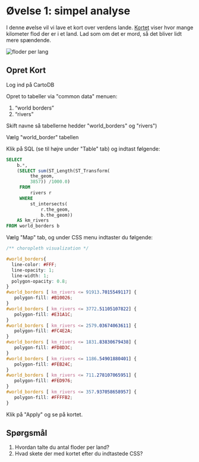 # Øvelse 1: simpel analyse

I denne øvelse vil vi lave et kort over verdens lande. [Kortet](http://cdb.io/120XA5v) viser hvor mange kilometer flod der er i et land. Lad som om det er mord, så det bliver lidt mere spændende.

![floder per lang](https://raw.github.com/skipperkongen/geodata-journalism/master/exercise_3/floder_per_land.png)

## Opret Kort

Log ind på CartoDB

Opret to tabeller via "common data" menuen:

1. “world borders”
2. “rivers”

Skift navne så tabellerne hedder "world_borders" og "rivers")

Vælg "world_border" tabellen

Klik på SQL (se til højre under "Table" tab) og indtast følgende:

```sql
SELECT 
	b.*,
	(SELECT sum(ST_Length(ST_Transform(
         the_geom,
		 3857)) /1000.0) 
	 FROM 
	     rivers r
	 WHERE
	     st_intersects(
	         r.the_geom,
	         b.the_geom))
	AS km_rivers
FROM world_borders b
```

Vælg "Map" tab, og under CSS menu indtaster du følgende:

```css
/** choropleth visualization */

#world_borders{
  line-color: #FFF;
  line-opacity: 1;
  line-width: 1;
  polygon-opacity: 0.8;
}
#world_borders [ km_rivers <= 91913.7015549117] {
   polygon-fill: #B10026;
}
#world_borders [ km_rivers <= 3772.51105107822] {
   polygon-fill: #E31A1C;
}
#world_borders [ km_rivers <= 2579.03674063611] {
   polygon-fill: #FC4E2A;
}
#world_borders [ km_rivers <= 1831.83830679438] {
   polygon-fill: #FD8D3C;
}
#world_borders [ km_rivers <= 1186.54901880401] {
   polygon-fill: #FEB24C;
}
#world_borders [ km_rivers <= 711.278107065951] {
   polygon-fill: #FED976;
}
#world_borders [ km_rivers <= 357.937058658957] {
   polygon-fill: #FFFFB2;
}
```

Klik på "Apply" og se på kortet.


## Spørgsmål

1. Hvordan talte du antal floder per land?
2. Hvad skete der med kortet efter du indtastede CSS?
